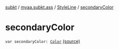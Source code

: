 [subkt](../../index.md) / [myaa.subkt.ass](../index.md) / [StyleLine](index.md) / [secondaryColor](./secondary-color.md)

# secondaryColor

`var secondaryColor: `[`Color`](https://docs.oracle.com/javase/9/docs/api/java/awt/Color.html) [(source)](https://github.com/Myaamori/SubKt/blob/0.1.10/src/main/kotlin/myaa/subkt/ass/parser.kt#L540)